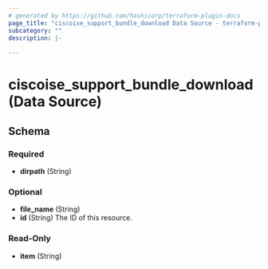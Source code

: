 ```yaml
---
# generated by https://github.com/hashicorp/terraform-plugin-docs
page_title: "ciscoise_support_bundle_download Data Source - terraform-provider-ciscoise"
subcategory: ""
description: |-
  
---
```


# ciscoise_support_bundle_download (Data Source)





<!-- schema generated by tfplugindocs -->
## Schema

### Required

- **dirpath** (String)

### Optional

- **file_name** (String)
- **id** (String) The ID of this resource.

### Read-Only

- **item** (String)


